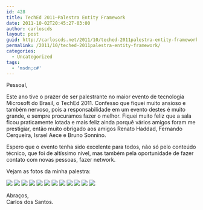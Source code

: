 ```yaml
---
id: 428
title: TechEd 2011–Palestra Entity Framework
date: 2011-10-02T20:45:27-03:00
author: carloscds
layout: post
guid: http://carloscds.net/2011/10/teched-2011palestra-entity-framework/
permalink: /2011/10/teched-2011palestra-entity-framework/
categories:
  - Uncategorized
tags:
  - 'msdn;c#'
---
```

Pessoal,

Este ano tive o prazer de ser palestrante no maior evento de tecnologia Microsoft do Brasil, o TechEd 2011. Confesso que fiquei muito ansioso e também nervoso, pois a responsabilidade em um evento destes é muito grande, e sempre procuramos fazer o melhor. Fiquei muito feliz que a sala ficou praticamente lotada e mais feliz ainda porquê vários amigos foram me prestigiar, então muito obrigado aos amigos Renato Haddad, Fernando Cerqueira, Israel Aece e Bruno Sonnino.

Espero que o evento tenha sido excelente para todos, não só pelo conteúdo técnico, que foi de altíssimo nível, mas também pela oportunidade de fazer contato com novas pessoas, fazer network.

Vejam as fotos da minha palestra:

![](/wp-content/uploads/2011/10/IMG_6017.jpg)
![](/wp-content/uploads/2011/10/IMG_6021.jpg)
![](/wp-content/uploads/2011/10/IMG_6023.jpg)
![](/wp-content/uploads/2011/10/IMG_6024.jpg)
![](/wp-content/uploads/2011/10/IMG_6027.jpg)
![](/wp-content/uploads/2011/10/IMG_6031.jpg)
![](/wp-content/uploads/2011/10/IMG_6033.jpg)
![](/wp-content/uploads/2011/10/IMG_6038.jpg)
![](/wp-content/uploads/2011/10/IMG_6048.jpg)
![](/wp-content/uploads/2011/10/IMG_6052.jpg)
![](/wp-content/uploads/2011/10/IMG_6044.jpg)
![](/wp-content/uploads/2011/10/IMG_6049.jpg)

Abraços,  
Carlos dos Santos.